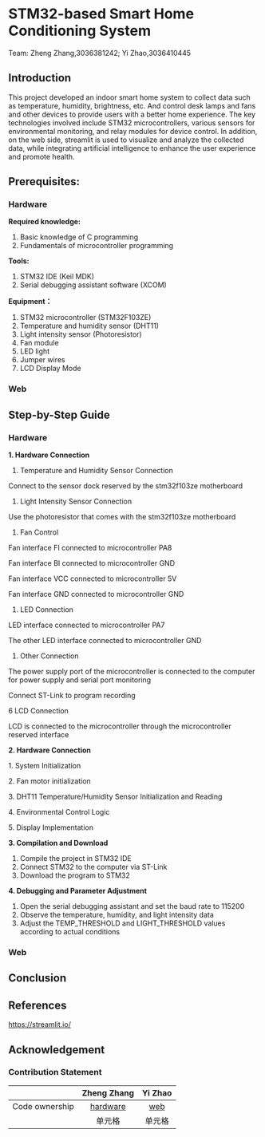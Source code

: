 # STM32-based Smart Home Conditioning System
Team: Zheng Zhang,3036381242; Yi Zhao,3036410445
## Introduction
This project developed an indoor smart home system to collect data such as temperature, humidity, brightness, etc. And control desk lamps and fans and other devices to provide users with a better home experience. The key technologies involved include STM32 microcontrollers, various sensors for environmental monitoring, and relay modules for device control. In addition, on the web side, streamlit is used to visualize and analyze the collected data, while integrating artificial intelligence to enhance the user experience and promote health.
##  Prerequisites:
### Hardware
**Required knowledge:**

1. Basic knowledge of C programming 
2. Fundamentals of microcontroller programming

**Tools:**

1. STM32 IDE (Keil MDK) 
2. Serial debugging assistant software (XCOM) 

**Equipment：**

1. STM32 microcontroller (STM32F103ZE) 
2. Temperature and humidity sensor (DHT11) 
3. Light intensity sensor (Photoresistor) 
4. Fan module 
5. LED light 
6. Jumper wires 
7. LCD Display Mode

### Web
##  Step-by-Step Guide
### Hardware
<a name="ole_link5"></a>**1. Hardware Connection**

1. Temperature and Humidity Sensor Connection 

Connect to the sensor dock reserved by the stm32f103ze motherboard

1. Light Intensity Sensor Connection 

Use the photoresistor that comes with the stm32f103ze motherboard

1. Fan Control 

Fan <a name="ole_link7"></a>interface FI connected to microcontroller PA8

Fan interface BI connected to microcontroller GND

Fan interface VCC <a name="ole_link8"></a>connected to microcontroller 5V

Fan interface GND connected to microcontroller GND

1. LED Connection 

LED <a name="ole_link9"></a>interface connected to microcontroller PA7

The other LED interface connected to microcontroller GND

1. <a name="ole_link6"></a>Other Connection 

The power supply port of the microcontroller is connected to the computer for power supply and serial port monitoring

Connect ST-Link to program recording

6 LCD Connection 

LCD is connected to the microcontroller through the microcontroller reserved interface

**2. Hardware Connection**

1\. System Initialization

2\. Fan motor initialization

3\. DHT11 Temperature/Humidity Sensor Initialization and Reading

4\. Environmental Control Logic

5\. Display Implementation

**3. Compilation and Download**

1. Compile the project in STM32 IDE
1. Connect STM32 to the computer via ST-Link
1. Download the program to STM32

**4. Debugging and Parameter Adjustment**

1. Open the serial debugging assistant and set the baud rate to 115200
1. Observe the temperature, humidity, and light intensity data
1. Adjust the TEMP\_THRESHOLD and LIGHT\_THRESHOLD values according to actual conditions

### Web

## Conclusion
##  References
https://streamlit.io/
##  Acknowledgement
### Contribution Statement 
||  Zheng Zhang   | Yi Zhao  |
|  :----: | :----: |:----: |
|Code ownership| [hardware](https://github.com/Yeyeyolo/AIOT-Tutorial-Writing/tree/main/aiot-hardware)| [web](https://github.com/Yeyeyolo/AIOT-Tutorial-Writing/tree/main/aiot-web) |
|| 单元格  | 单元格 |
